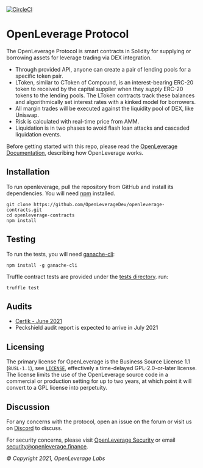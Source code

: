 [![CircleCI](https://circleci.com/gh/OpenLeverageDev/openleverage-contracts.svg?style=shield&circle-token=e3199a81fde3f99da28d03517a4adbbe0a04f3a2)](https://app.circleci.com/pipelines/github/OpenLeverageDev/openleverage-contracts)


OpenLeverage Protocol
=================

The OpenLeverage Protocol is smart contracts in Solidity for supplying or borrowing assets for leverage trading via DEX integration.

- Through provided API, anyone can create a pair of lending pools for a specific token pair.
- LToken, similar to CToken of Compound, is an interest-bearing ERC-20 token to received by the capital supplier when they *supply* ERC-20 tokens to the lending pools. The LToken contracts track these balances and algorithmically set interest rates with a kinked model for borrowers.
- All margin trades will be executed against the liquidity pool of DEX, like Uniswap.
- Risk is calculated with real-time price from AMM.
- Liquidation is in two phases to avoid flash loan attacks and cascaded liquidation events.

Before getting started with this repo, please read the [OpenLeverage Documentation](https://docs.openleverage.finance/), describing how OpenLeverage works.

Installation
------------
To run openleverage, pull the repository from GitHub and install its dependencies. You will need [npm](https://docs.npmjs.com/cli/install) installed.

    git clone https://github.com/OpenLeverageDev/openleverage-contracts.git
    cd openleverage-contracts
    npm install

Testing
-------

To run the tests, you will need [ganache-cli](https://github.com/trufflesuite/ganache-cli):

    npm install -g ganache-cli

Truffle contract tests are provided under the [tests directory](https://github.com/OpenLeverageDev/openleverage-contracts/tree/main/test). run:
 
    truffle test

Audits
----------
- [Certik - June 2021](/audits/REP-OpenLeverage-Protocol-2021-06-24.pdf)
- Peckshield audit report is expected to arrive in July 2021

Licensing
----------
The primary license for OpenLeverage is the Business Source License 1.1 (`BUSL-1.1`), see [`LICENSE`](./LICENSE), effectively a time-delayed GPL-2.0-or-later license. The license limits the use of the OpenLeverage source code in a commercial or production setting for up to two years, at which point it will convert to a GPL license into perpetuity.

Discussion
----------

For any concerns with the protocol, open an issue on the forum or visit us on [Discord](https://discord.com/invite/cGnVAxUPpt) to discuss.

For security concerns, please visit [OpenLeverage Security](https://docs.openleverage.finance/main/dev/security) or email [security@openleverage.finance](mailto:security@openleverage.finance).

_© Copyright 2021, OpenLeverage Labs_
